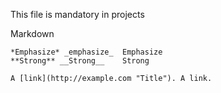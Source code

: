 This file is mandatory in projects

Markdown
	
	*Emphasize* _emphasize_  Emphasize
	**Strong** __Strong__    Strong

	A [link](http://example.com "Title"). A link.
